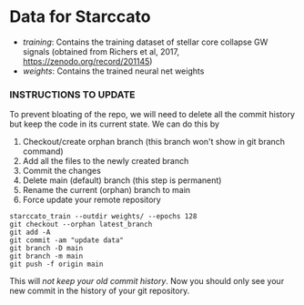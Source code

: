 # Data for Starccato

- *training*: Contains the training dataset of stellar core collapse GW signals (obtained from Richers et al, 2017, https://zenodo.org/record/201145)
- *weights*: Contains the trained neural net weights


### INSTRUCTIONS TO UPDATE

To prevent bloating of the repo, we will need to delete all the commit history but keep the code in its current state. We can do this by

1. Checkout/create orphan branch (this branch won't show in git branch command)
2. Add all the files to the newly created branch
3. Commit the changes
4. Delete main (default) branch (this step is permanent)
5. Rename the current (orphan) branch to main
6. Force update your remote repository

```
starccato_train --outdir weights/ --epochs 128
git checkout --orphan latest_branch
git add -A
git commit -am "update data"
git branch -D main
git branch -m main
git push -f origin main
```

This will *not keep your old commit history*.
Now you should only see your new commit in the history of your git repository.
